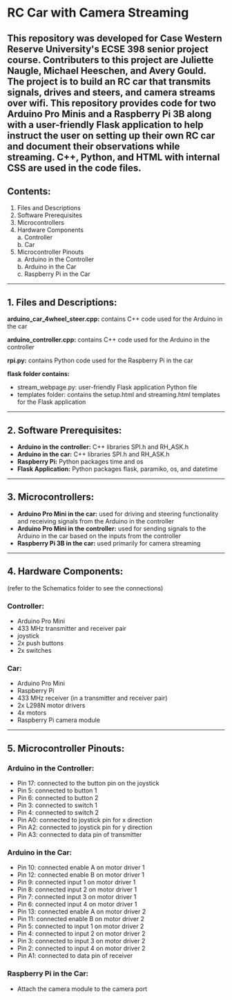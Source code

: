 # RC Car with Camera Streaming

This repository was developed for Case Western Reserve University's ECSE 398 senior project course. Contributers to this project are Juliette Naugle, Michael Heeschen, and Avery Gould. The project is to build an RC car that transmits signals, drives and steers, and camera streams over wifi. This repository provides code for two Arduino Pro Minis and a Raspberry Pi 3B along with a user-friendly Flask application to help instruct the user on setting up their own RC car and document their observations while streaming. C++, Python, and HTML with internal CSS are used in the code files.
---

## Contents:

1. Files and Descriptions
2. Software Prerequisites
3. Microcontrollers
4. Hardware Components\
    a. Controller\
    b. Car
5. Microcontroller Pinouts\
    a. Arduino in the Controller\
    b. Arduino in the Car\
    c. Raspberry Pi in the Car
---

## 1. Files and Descriptions:

**arduino_car_4wheel_steer.cpp:** contains C++ code used for the Arduino in the car

**arduino_controller.cpp:** contains C++ code used for the Arduino in the controller

**rpi.py:** contains Python code used for the Raspberry Pi in the car

**flask folder contains:** 
- stream_webpage.py: user-friendly Flask application Python file
- templates folder: contains the setup.html and streaming.html templates for the Flask application
- ---

## 2. Software Prerequisites:

- **Arduino in the controller:** C++ libraries SPI.h and RH_ASK.h
- **Arduino in the car:** C++ libraries SPI.h and RH_ASK.h
- **Raspberry Pi:** Python packages time and os
- **Flask Application:** Python packages flask, paramiko, os, and datetime
- ---

## 3. Microcontrollers:

- **Arduino Pro Mini in the car:** used for driving and steering functionality and receiving signals from the Arduino in the controller
- **Arduino Pro Mini in the controller:** used for sending signals to the Arduino in the car based on the inputs from the controller
- **Raspberry Pi 3B in the car:** used primarily for camera streaming
- ---

## 4. Hardware Components:
(refer to the Schematics folder to see the connections)

### Controller:
- Arduino Pro Mini
- 433 MHz transmitter and receiver pair
- joystick
- 2x push buttons
- 2x switches

### Car:
- Arduino Pro Mini
- Raspberry Pi
- 433 MHz receiver (in a transmitter and receiver pair)
- 2x L298N motor drivers
- 4x motors
- Raspberry Pi camera module
- ---

## 5. Microcontroller Pinouts:

### Arduino in the Controller:

- Pin 17: connected to the button pin on the joystick
- Pin 5: connected to button 1
- Pin 6: connected to button 2
- Pin 3: connected to switch 1
- Pin 4: connected to switch 2
- Pin A0: connected to joystick pin for x direction
- Pin A2: connected to joystick pin for y direction
- Pin A3: connected to data pin of transmitter

### Arduino in the Car:

- Pin 10: connected enable A on motor driver 1
- Pin 12: connected enable B on motor driver 1
- Pin 9: connected input 1 on motor driver 1
- Pin 8: connected input 2 on motor driver 1
- Pin 7: connected input 3 on motor driver 1
- Pin 6: connected input 4 on motor driver 1
- Pin 13: connected enable A on motor driver 2
- Pin 11: connected enable B on motor driver 2
- Pin 5: connected to input 1 on motor driver 2
- Pin 4: connected to input 2 on motor driver 2
- Pin 3: connected to input 3 on motor driver 2
- Pin 2: connected to input 4 on motor driver 2
- Pin A1: connected to data pin of receiver

### Raspberry Pi in the Car:
- Attach the camera module to the camera port
